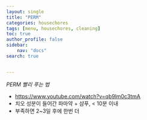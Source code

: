 ```yaml
---
layout: single
title: "PERM"
categories: housechores
tags: [menu, housechores, cleaning]
toc: true
author_profile: false
sidebar:
    nav: "docs"
search: true


---
```


*PERM 빨리 푸는 법*

- https://www.youtube.com/watch?v=qb9lm0c3tmA
- 치오 성분이 들어간 파마약 + 샴푸, < 10분 이내
- 부족하면 2~3일 후에 한번 더